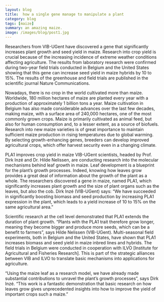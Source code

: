 ```yaml
---
layout: blog
title:  how a single gene manage to manipulate a plant
category: blog
tags: [maize]  
summary: an amazing maize.
image: /images/blog/post1.jpg
---
```


Researchers from VIB-UGent have discovered a gene that significantly increases plant growth and seed yield in maize. Research into crop yield is crucial because of the increasing incidence of extreme weather conditions affecting agriculture. The results from laboratory research were confirmed during two-year field trials conducted in Belgium and the United States showing that this gene can increase seed yield in maize hybrids by 10 to 15%. The results of the greenhouse and field trials are published in the scientific journal Nature Communications. 

Nowadays, there is no crop in the world cultivated more than maize. Worldwide, 180 million hectares of maize are planted every year with a production of approximately 1 billion tons a year. Maize cultivation in Belgium has also made considerable advances over the last few decades, making maize, with a surface area of 240,000 hectares, one of the most commonly grown crops. Maize is primarily cultivated as animal feed, but also for human consumption and, to a lesser extent, as a source of biofuels. Research into new maize varieties is of great importance to maintain sufficient maize production in rising temperatures due to global warming. By selecting growth-enhancing genes, breeders can develop improved agricultural crops, which offer harvest security even in a changing climate.
 
PLA1 improves crop yield in maize 
VIB-UGent scientists, headed by Prof. Dirk Inzé and Dr. Hilde Nelissen, are conducting research into the molecular mechanisms behind leaf growth in maize. Leaf development is a blueprint for the plant’s growth processes. Indeed, knowing how leaves grow provides a great deal of information about the growth of the plant as a whole. The researchers discovered a gene in maize, named PLA1, which significantly increases plant growth and the size of plant organs such as the leaves, but also the cob. Dirk Inzé (VIB-UGent) says: “We have succeeded in significantly boosting biomass and seed production by increasing PLA1 expression in the plant, which leads to a yield increase of 10 to 15% on the same agricultural area.” 

Scientific research at the cell level demonstrated that PLA1 extends the duration of plant growth. “Plants with the PLA1 trait therefore grow longer, meaning they become bigger and produce more seeds, which can be a benefit to farmers”, says Hilde Nelissen (VIB-UGent). Multi-seasonal field experiments, both in Belgium and the United States, have shown that PLA1 increases biomass and seed yield in maize inbred lines and hybrids.
The field trials in Belgium were conducted in cooperation with ILVO [Institute for Agricultural and Fisheries Research]. This is part of the strategic alliances between VIB and ILVO to translate basic mechanisms into applications for agriculture.

“Using the maize leaf as a research model, we have already made substantial contributions to unravel the plant’s growth processes”, says Dirk Inzé. “This work is a fantastic demonstration that basic research on how leaves grow gives unprecedented insights into how to improve the yield of important crops such a maize.”
